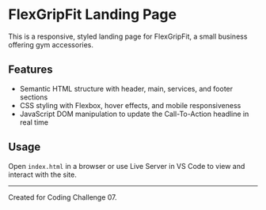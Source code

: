 # FlexGripFit Landing Page

This is a responsive, styled landing page for FlexGripFit, a small business offering gym accessories.

## Features

- Semantic HTML structure with header, main, services, and footer sections  
- CSS styling with Flexbox, hover effects, and mobile responsiveness  
- JavaScript DOM manipulation to update the Call-To-Action headline in real time  

## Usage

Open `index.html` in a browser or use Live Server in VS Code to view and interact with the site.

---

Created for Coding Challenge 07.
